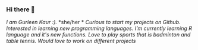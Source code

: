 ### Hi there 👋

 *I am Gurleen Kaur :).*
 *she/her *
*Curious to start my projects on Github.*
*Interested in learning new programming languages.*
*I’m currently learning R language and it's new functions.*
*Love to play sports that is badminton and table tennis.*
*Would love to work on different projects*




<!--
**gurleenkaur1999/gurleenkaur1999** is a ✨ _special_ ✨ repository because its `README.md` (this file) appears on your GitHub profile.

Here are some ideas to get you started:

- 🔭 I’m currently working on ...
- 🌱 I’m currently learning ...
- 👯 I’m looking to collaborate on ...
- 🤔 I’m looking for help with ...
- 💬 Ask me about ...
- 📫 How to reach me: ...
- 😄 Pronouns: ...
- ⚡ Fun fact: ...
-->
